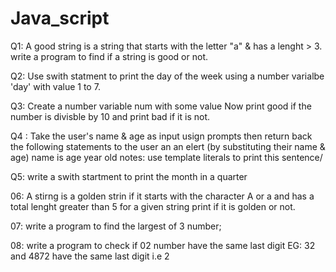 # Java_script
 Q1:
 A good string is a string that starts with the letter "a" & has a lenght > 3. write a program to find if a string is good or not. 

 Q2:
 Use swith statment to print the day of the week using a number varialbe 'day'  with value 1 to 7. 

Q3:
Create a number variable num with some value 
Now print good if the number is divisble by 10 and print  bad if it is not. 

Q4 : Take the user's name & age as input usign prompts then return back the following statements to the user an an elert
(by substituting their name & age)
name is age year old 
notes: use template literals to print this sentence/ 


Q5:
write a swith startment to print the month in a quarter


06:
A stirng is a golden strin if it starts with the character A or a and has a total lenght greater than 5
for a given string print if it is golden or not. 


07:
write a program to find the largest of 3 number;


08:
write a program to check if 02 number have the same last digit 
EG: 32 and 4872 have the same last digit i.e 2

